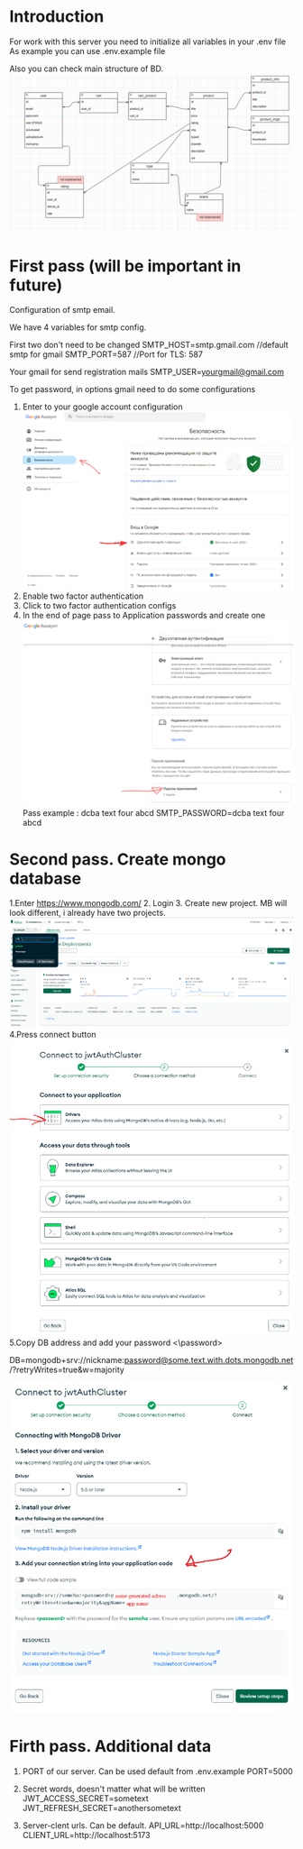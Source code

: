 # Introduction

For work with this server you need to initialize all variables in your .env file
As example you can use .env.example file

Also you can check main structure of BD.
![alt text](image-5.png)

# First pass (will be important in future)

Configuration of smtp email.

We have 4 variables for smtp config.

First two don't need to be changed
SMTP_HOST=smtp.gmail.com //default smtp for gmail
SMTP_PORT=587 //Port for TLS: 587

Your gmail for send registration mails
SMTP_USER=yourgmail@gmail.com

To get password, in options gmail need to do some configurations

1. Enter to your google account configuration
   ![alt text](image.png)
2. Enable two factor authentication
3. Click to two factor authentication configs
4. In the end of page pass to Application passwords and create one
   ![alt text](image-1.png)
   Pass example : dcba text four abcd
   SMTP_PASSWORD=dcba text four abcd

# Second pass. Create mongo database

1.Enter https://www.mongodb.com/ 2. Login 3. Create new project. MB will look different, i already have two projects.
![alt text](image-2.png)
4.Press connect button
![alt text](image-3.png)
5.Copy DB address and add your password <\password>

DB=mongodb+srv://nickname:password@some.text.with.dots.mongodb.net/?retryWrites=true&w=majority

![alt text](image-4.png)

# Firth pass. Additional data

1. PORT of our server. Can be used default from .env.example
   PORT=5000

2. Secret words, doesn't matter what will be written
   JWT_ACCESS_SECRET=sometext
   JWT_REFRESH_SECRET=anothersometext

3. Server-clent urls. Can be default.
   API_URL=http://localhost:5000
   CLIENT_URL=http://localhost:5173
